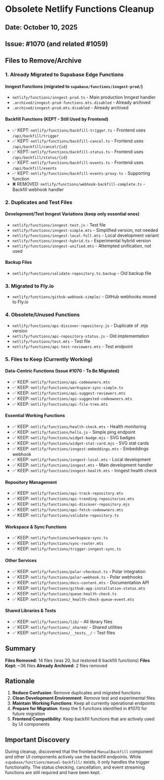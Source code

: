# Obsolete Netlify Functions Cleanup

## Date: October 10, 2025
## Issue: #1070 (and related #1059)

## Files to Remove/Archive

### 1. Already Migrated to Supabase Edge Functions

#### Inngest Functions (migrated to `supabase/functions/inngest-prod/`)
- `netlify/functions/inngest-prod.ts` - Main production Inngest handler
- `.archived/inngest-prod-functions.mts.disabled` - Already archived
- `.archived/inngest-prod.mts.disabled` - Already archived

#### Backfill Functions (KEPT - Still Used by Frontend)
- ✅ KEPT: `netlify/functions/backfill-trigger.ts` - Frontend uses `/api/backfill/trigger`
- ✅ KEPT: `netlify/functions/backfill-cancel.ts` - Frontend uses `/api/backfill/cancel/{id}`
- ✅ KEPT: `netlify/functions/backfill-status.ts` - Frontend uses `/api/backfill/status/{id}`
- ✅ KEPT: `netlify/functions/backfill-events.ts` - Frontend uses `/api/backfill/events`
- ✅ KEPT: `netlify/functions/backfill-events-proxy.ts` - Supporting function
- ❌ REMOVED: `netlify/functions/webhook-backfill-complete.ts` - Backfill webhook handler

### 2. Duplicates and Test Files

#### Development/Test Inngest Variations (keep only essential ones)
- `netlify/functions/inngest-test.js` - Test file
- `netlify/functions/inngest-simple.mts` - Simplified version, not needed
- `netlify/functions/inngest-local-full.mts` - Local development variant
- `netlify/functions/inngest-hybrid.ts` - Experimental hybrid version
- `netlify/functions/inngest-unified.mts` - Attempted unification, not used

#### Backup Files
- `netlify/functions/validate-repository.ts.backup` - Old backup file

### 3. Migrated to Fly.io
- `netlify/functions/github-webhook-simple/` - GitHub webhooks moved to Fly.io

### 4. Obsolete/Unused Functions
- `netlify/functions/api-discover-repository.js` - Duplicate of .mjs version
- `netlify/functions/api-repository-status.js` - Old implementation
- `netlify/functions/test.mts` - Test file
- `netlify/functions/api-test-reviewers.mts` - Test endpoint

### 5. Files to Keep (Currently Working)

#### Data-Centric Functions (Issue #1070 - To Be Migrated)
- ✅ KEEP: `netlify/functions/api-codeowners.mts`
- ✅ KEEP: `netlify/functions/workspace-sync-simple.ts`
- ✅ KEEP: `netlify/functions/api-suggest-reviewers.mts`
- ✅ KEEP: `netlify/functions/api-suggested-codeowners.mts`
- ✅ KEEP: `netlify/functions/api-file-tree.mts`

#### Essential Working Functions
- ✅ KEEP: `netlify/functions/health-check.mts` - Health monitoring
- ✅ KEEP: `netlify/functions/hello.js` - Simple ping endpoint
- ✅ KEEP: `netlify/functions/widget-badge.mjs` - SVG badges
- ✅ KEEP: `netlify/functions/widget-stat-card.mjs` - SVG stat cards
- ✅ KEEP: `netlify/functions/inngest-embeddings.mts` - Embeddings webhook
- ✅ KEEP: `netlify/functions/inngest-local.mts` - Local development
- ✅ KEEP: `netlify/functions/inngest.mts` - Main development handler
- ✅ KEEP: `netlify/functions/inngest-health.mts` - Inngest health check

#### Repository Management
- ✅ KEEP: `netlify/functions/api-track-repository.mts`
- ✅ KEEP: `netlify/functions/api-trending-repositories.mts`
- ✅ KEEP: `netlify/functions/api-discover-repository.mjs`
- ✅ KEEP: `netlify/functions/api-fetch-codeowners.mts`
- ✅ KEEP: `netlify/functions/validate-repository.ts`

#### Workspace & Sync Functions
- ✅ KEEP: `netlify/functions/workspace-sync.ts`
- ✅ KEEP: `netlify/functions/sync-router.mts`
- ✅ KEEP: `netlify/functions/trigger-inngest-sync.ts`

#### Other Services
- ✅ KEEP: `netlify/functions/polar-checkout.ts` - Polar integration
- ✅ KEEP: `netlify/functions/polar-webhook.ts` - Polar webhooks
- ✅ KEEP: `netlify/functions/docs-content.mts` - Documentation API
- ✅ KEEP: `netlify/functions/github-app-installation-status.mts`
- ✅ KEEP: `netlify/functions/queue-health-check.ts`
- ✅ KEEP: `netlify/functions/_health-check-queue-event.mts`

#### Shared Libraries & Tests
- ✅ KEEP: `netlify/functions/lib/` - All library files
- ✅ KEEP: `netlify/functions/_shared/` - Shared utilities
- ✅ KEEP: `netlify/functions/__tests__/` - Test files

## Summary

**Files Removed:** 14 files (was 20, but restored 6 backfill functions)
**Files Kept:** ~36 files
**Already Archived:** 2 files removed

## Rationale

1. **Reduce Confusion**: Remove duplicates and migrated functions
2. **Clean Development Environment**: Remove test and experimental files
3. **Maintain Working Functions**: Keep all currently operational endpoints
4. **Prepare for Migration**: Keep the 5 functions identified in #1070 for future migration
5. **Frontend Compatibility**: Keep backfill functions that are actively used by UI components

## Important Discovery

During cleanup, discovered that the frontend `ManualBackfill` component and other UI components
actively use the backfill endpoints. While `supabase/functions/manual-backfill/` exists,
it only handles the trigger functionality. The status checking, cancellation, and event
streaming functions are still required and have been kept.